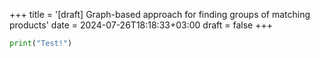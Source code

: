 +++
title = '[draft] Graph-based approach for finding groups of matching products'
date = 2024-07-26T18:18:33+03:00
draft = false
+++

```python
print("Test!")
```

